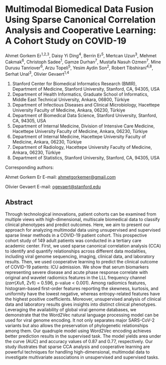 # Multimodal Biomedical Data Fusion Using Sparse Canonical Correlation Analysis and Cooperative Learning: A Cohort Study on COVID-19

Ahmet Gorkem Er<sup>1,2,3</sup>, Daisy Yi Ding<sup>4</sup>, Berrin Er<sup>5</sup>, Mertcan Uzun<sup>3</sup>, Mehmet Cakmak<sup>6</sup>, Christoph Sadee<sup>1</sup>, Gamze Durhan<sup>7</sup>, Mustafa Nasuh Ozmen<sup>7</sup>, Mine Durusu Tanriover<sup>6</sup>, Arzu Topeli<sup>5</sup>, Yesim Aydin Son<sup>2</sup>, Robert Tibshirani<sup>4,8</sup>, Serhat Unal<sup>3</sup>, Olivier Gevaert<sup>1,4</sup>

1)	Stanford Center for Biomedical Informatics Research (BMIR), Department of Medicine, Stanford University, Stanford, CA, 94305, USA
2)	Department of Health Informatics, Graduate School of Informatics, Middle East Technical University, Ankara, 06800, Türkiye
3)	Department of Infectious Diseases and Clinical Microbiology, Hacettepe University Faculty of Medicine, Ankara, 06230, Türkiye
4)	Department of Biomedical Data Science, Stanford University, Stanford, CA, 94305, USA
5)	Department of Internal Medicine, Division of Intensive Care Medicine, Hacettepe University Faculty of Medicine, Ankara, 06230, Türkiye
6)	Department of Internal Medicine, Hacettepe University Faculty of Medicine, Ankara, 06230, Türkiye
7)	Department of Radiology, Hacettepe University Faculty of Medicine, Ankara, 06230, Türkiye
8)	Department of Statistics, Stanford University, Stanford, CA, 94305, USA

Corresponding authors:

Ahmet Gorkem Er
E-mail: ahmetgorkemer@gmail.com

Olivier Gevaert
E-mail: ogevaert@stanford.edu

## Abstract

Through technological innovations, patient cohorts can be examined from multiple views with high-dimensional, multiscale biomedical data to classify clinical phenotypes and predict outcomes. Here, we aim to present our approach for analyzing multimodal data using unsupervised and supervised sparse linear methods in a COVID-19 patient cohort. This prospective cohort study of 149 adult patients was conducted in a tertiary care academic center. First, we used sparse canonical correlation analysis (CCA) to identify and quantify relationships across different data modalities, including viral genome sequencing, imaging, clinical data, and laboratory results. Then, we used cooperative learning to predict the clinical outcome of COVID-19 patients: ICU admission. We show that serum biomarkers representing severe disease and acute phase response correlate with original and wavelet radiomics features in the LLL frequency channel (𝑐𝑜𝑟𝑟(𝑋u𝟏, Zv𝟏) = 0.596, p-value < 0.001). Among radiomics features, histogram-based first-order features reporting the skewness, kurtosis, and uniformity have the lowest negative, whereas entropy-related features have the highest positive coefficients. Moreover, unsupervised analysis of clinical data and laboratory results gives insights into distinct clinical phenotypes. Leveraging the availability of global viral genome databases, we demonstrate that the Word2Vec natural language processing model can be used for viral genome encoding. It not only separates major SARS-CoV-2 variants but also allows the preservation of phylogenetic relationships among them. Our quadruple model using Word2Vec encoding achieves better prediction results in the supervised task. The model yields area under the curve (AUC) and accuracy values of 0.87 and 0.77, respectively. Our study illustrates that sparse CCA analysis and cooperative learning are powerful techniques for handling high-dimensional, multimodal data to investigate multivariate associations in unsupervised and supervised tasks.

